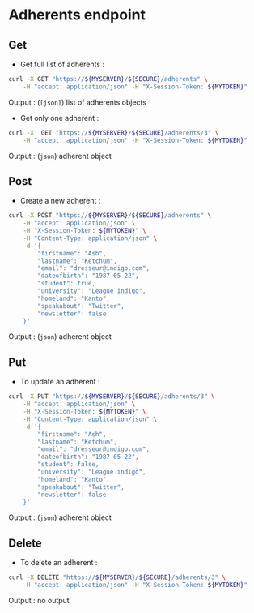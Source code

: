 # Adherents endpoint

## Get

- Get full list of adherents :

```bash
curl -X GET "https://${MYSERVER}/${SECURE}/adherents" \
    -H "accept: application/json" -H "X-Session-Token: ${MYTOKEN}"
```

Output : (`[json]`) list of adherents objects

- Get only one adherent :

```bash
curl -X  GET "https://${MYSERVER}/${SECURE}/adherents/3" \
    -H "accept: application/json" -H "X-Session-Token: ${MYTOKEN}"
```

Output : (`json`) adherent object

## Post

- Create a new adherent :

```bash
curl -X POST "https://${MYSERVER}/${SECURE}/adherents" \
    -H "accept: application/json" \
    -H "X-Session-Token: ${MYTOKEN}" \
    -H "Content-Type: application/json" \
    -d '{
        "firstname": "Ash",
        "lastname": "Ketchum",
        "email": "dresseur@indigo.com",
        "dateofbirth": "1987-05-22",
        "student": true,
        "university": "League indigo",
        "homeland": "Kanto",
        "speakabout": "Twitter",
        "newsletter": false
    }'
```

Output : (`json`) adherent object

## Put

- To update an adherent :

```bash
curl -X PUT "https://${MYSERVER}/${SECURE}/adherents/3" \
    -H "accept: application/json" \
    -H "X-Session-Token: ${MYTOKEN}" \
    -H "Content-Type: application/json" \
    -d '{
        "firstname": "Ash",
        "lastname": "Ketchum",
        "email": "dresseur@indigo.com",
        "dateofbirth": "1987-05-22",
        "student": false,
        "university": "League indigo",
        "homeland": "Kanto",
        "speakabout": "Twitter",
        "newsletter": false
    }'
```

Output : (`json`) adherent object

## Delete

- To delete an adherent :

```bash
curl -X DELETE "https://${MYSERVER}/${SECURE}/adherents/3" \
    -H "accept: application/json" -H "X-Session-Token: ${MYTOKEN}"
```

Output : no output